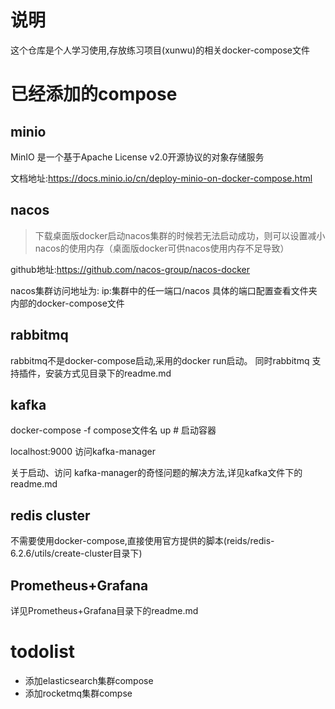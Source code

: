 # 说明

这个仓库是个人学习使用,存放练习项目(xunwu)的相关docker-compose文件

# 已经添加的compose
## minio
MinIO 是一个基于Apache License v2.0开源协议的对象存储服务

文档地址:https://docs.minio.io/cn/deploy-minio-on-docker-compose.html

## nacos
> 下载桌面版docker启动nacos集群的时候若无法启动成功，则可以设置减小nacos的使用内存（桌面版docker可供nacos使用内存不足导致）

github地址:https://github.com/nacos-group/nacos-docker

nacos集群访问地址为: ip:集群中的任一端口/nacos  具体的端口配置查看文件夹内部的docker-compose文件

## rabbitmq
rabbitmq不是docker-compose启动,采用的docker run启动。 同时rabbitmq 支持插件，安装方式见目录下的readme.md

## kafka
docker-compose -f  compose文件名  up   # 启动容器

localhost:9000 访问kafka-manager

关于启动、访问 kafka-manager的奇怪问题的解决方法,详见kafka文件下的readme.md

## redis cluster
不需要使用docker-compose,直接使用官方提供的脚本(reids/redis-6.2.6/utils/create-cluster目录下)

## Prometheus+Grafana
详见Prometheus+Grafana目录下的readme.md

# todolist
* 添加elasticsearch集群compose
* 添加rocketmq集群compse
